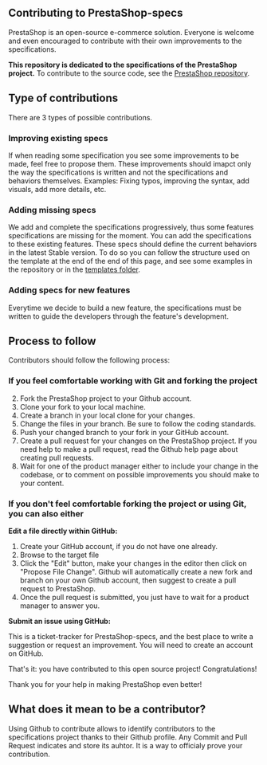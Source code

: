 ## Contributing to PrestaShop-specs

PrestaShop is an open-source e-commerce solution. Everyone is welcome and even encouraged to contribute with their own improvements to the specifications.

**This repository is dedicated to the specifications of the PrestaShop project.**
To contribute to the source code, see the [PrestaShop repository](https://github.com/PrestaShop/PrestaShop).


## Type of contributions

There are 3 types of possible contributions.


### Improving existing specs

If when reading some specification you see some improvements to be made, feel free to propose them.
These improvements should imapct only the way the specifications is written and not the specifications and behaviors themselves.
Examples: Fixing typos, improving the syntax, add visuals, add more details, etc.



### Adding missing specs

We add and complete the specifications progressively, thus some features specifications are missing for the moment.
You can add the specifications to these existing features.
These specs should define the current behaviors in the latest Stable version.
To do so you can follow the structure used on the template at the end of the end of this page, and see some examples in the repository or in the [templates folder]().


### Adding specs for new features

Everytime we decide to build a new feature, the specifications must be written to guide the developers through the feature's development.



## Process to follow

Contributors should follow the following process:


### If you feel comfortable working with Git and forking the project

2. Fork the PrestaShop project to your Github account.
3. Clone your fork to your local machine.
4. Create a branch in your local clone for your changes.
5. Change the files in your branch. Be sure to follow the coding standards.
6. Push your changed branch to your fork in your GitHub account.
7. Create a pull request for your changes on the PrestaShop project. If you need help to make a pull request, read the Github help page about creating pull requests.
8. Wait for one of the product manager either to include your change in the codebase, or to comment on possible improvements you should make to your content.


### If you don't feel comfortable forking the project or using Git, you can also either

**Edit a file directly within GitHub:**

1. Create your GitHub account, if you do not have one already.
2. Browse to the target file
3. Click the "Edit" button, make your changes in the editor then click on "Propose File Change". Github will automatically create a new fork and branch on your own Github account, then suggest to create a pull request to PrestaShop.
4. Once the pull request is submitted, you just have to wait for a product manager to answer you.


**Submit an issue using GitHub:**

This is a ticket-tracker for PrestaShop-specs, and the best place to write a suggestion or request an improvement. You will need to create an account on GitHub.


That's it: you have contributed to this open source project! Congratulations!

Thank you for your help in making PrestaShop even better!


## What does it mean to be a contributor?
Using Github to contribute allows to identify contributors to the specifications project thanks to their Github profile. Any Commit and Pull Request indicates and store its auhtor.
It is a way to officialy prove your contribution.



